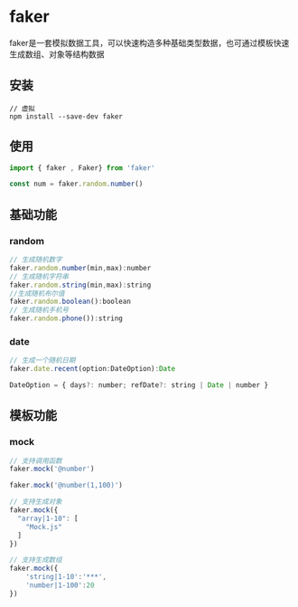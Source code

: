 # faker
faker是一套模拟数据工具，可以快速构造多种基础类型数据，也可通过模板快速生成数组、对象等结构数据

## 安装

``` shell
// 虚拟
npm install --save-dev faker
```

## 使用
``` js
import { faker , Faker} from 'faker'

const num = faker.random.number()

```


## 基础功能

### random

``` js
// 生成随机数字
faker.random.number(min,max):number
// 生成随机字符串
faker.random.string(min,max):string
//生成随机布尔值
faker.random.boolean():boolean
// 生成随机手机号
faker.random.phone()):string
```

### date

``` js
// 生成一个随机日期
faker.date.recent(option:DateOption):Date

DateOption = { days?: number; refDate?: string | Date | number }
```




## 模板功能

### mock

``` js
// 支持调用函数
faker.mock('@number')

faker.mock('@number(1,100)')

// 支持生成对象
faker.mock({
  "array|1-10": [
    "Mock.js"
  ]
})

// 支持生成数组
faker.mock({
    'string|1-10':'***',
    'number|1-100':20
})

```

